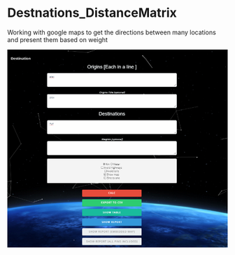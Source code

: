 # Destnations_DistanceMatrix

Working with google maps to get the directions between many locations and present them based on weight

![screenshot](https://github.com/ahmedengu/Destnations_DistanceMatrix/raw/master/screenshot.png)
